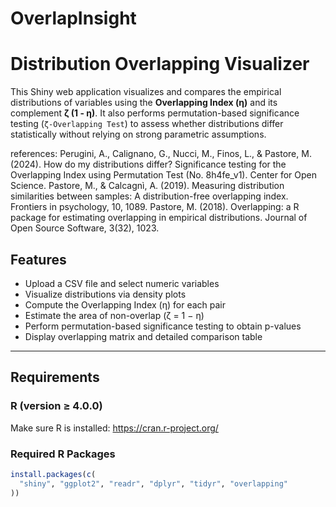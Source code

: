 # OverlapInsight

# Distribution Overlapping Visualizer

This Shiny web application visualizes and compares the empirical distributions of variables using the **Overlapping Index (η)** and its complement **ζ (1 - η)**. It also performs permutation-based significance testing (`ζ-Overlapping Test`) to assess whether distributions differ statistically without relying on strong parametric assumptions.

references:
Perugini, A., Calignano, G., Nucci, M., Finos, L., & Pastore, M. (2024). How do my distributions differ? Significance testing for the Overlapping Index using Permutation Test (No. 8h4fe_v1). Center for Open Science.
Pastore, M., & Calcagnì, A. (2019). Measuring distribution similarities between samples: A distribution-free overlapping index. Frontiers in psychology, 10, 1089.
Pastore, M. (2018). Overlapping: a R package for estimating overlapping in empirical distributions. Journal of Open Source Software, 3(32), 1023.


## Features

- Upload a CSV file and select numeric variables
- Visualize distributions via density plots
- Compute the Overlapping Index (η) for each pair
- Estimate the area of non-overlap (ζ = 1 − η)
- Perform permutation-based significance testing to obtain p-values
- Display overlapping matrix and detailed comparison table

---

## Requirements

### R (version ≥ 4.0.0)
Make sure R is installed: https://cran.r-project.org/

### Required R Packages

```r
install.packages(c(
  "shiny", "ggplot2", "readr", "dplyr", "tidyr", "overlapping"
))
